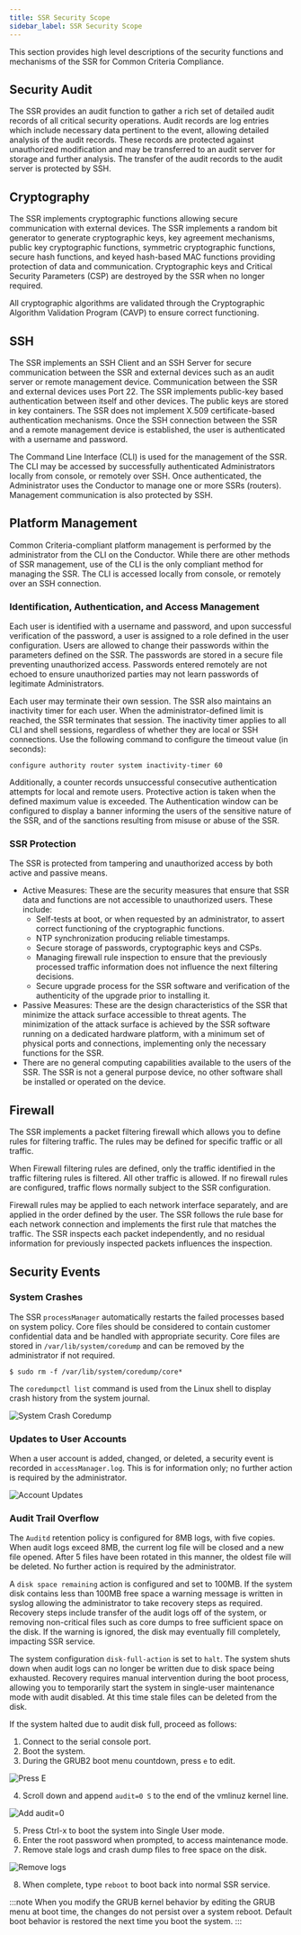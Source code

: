 ```yaml
---
title: SSR Security Scope
sidebar_label: SSR Security Scope
---
```

This section provides high level descriptions of the security functions and mechanisms of the SSR for Common Criteria Compliance.

## Security Audit

The SSR provides an audit function to gather a rich set of detailed audit records of all critical security operations. Audit records are log entries which include necessary data pertinent to the event, allowing detailed analysis of the audit records. These records are protected against unauthorized modification and may be transferred to an audit server for storage and further analysis. The transfer of the audit records to the audit server is protected by SSH.

## Cryptography

The SSR implements cryptographic functions allowing secure communication with external devices. The SSR implements a random bit generator to generate cryptographic keys, key agreement mechanisms, public key cryptographic functions, symmetric cryptographic functions, secure hash functions, and keyed hash-based MAC functions providing protection of data and communication. Cryptographic keys and Critical Security Parameters (CSP) are destroyed by the SSR when no longer required.

All cryptographic algorithms are validated through the Cryptographic Algorithm Validation Program (CAVP) to ensure correct functioning.

## SSH 

The SSR implements an SSH Client and an SSH Server for secure communication between the SSR and external devices such as an audit server or remote management device. Communication between the SSR and external devices uses Port 22. The SSR implements public-key based authentication between itself and other devices. The public keys are stored in key containers. The SSR does not implement X.509 certificate-based authentication mechanisms. Once the SSH connection between the SSR and a remote management device is established, the user is authenticated with a username and password. 

The Command Line Interface (CLI) is used for the management of the SSR. The CLI may be accessed by successfully authenticated Administrators locally from console, or remotely over SSH. Once authenticated, the Administrator uses the Conductor to manage one or more SSRs (routers). Management communication is also protected by SSH.

## Platform Management

Common Criteria-compliant platform management is performed by the administrator from the CLI on the Conductor. While there are other methods of SSR management, use of the CLI is the only compliant method for managing the SSR. The CLI is accessed locally from console, or remotely over an SSH connection.

### Identification, Authentication, and Access Management

Each user is identified with a username and password, and upon successful verification of the password, a user is assigned to a role defined in the user configuration. Users are allowed to change their passwords within the parameters defined on the SSR. The passwords are stored in a secure file preventing unauthorized access. Passwords entered remotely are not echoed to ensure unauthorized parties may not learn passwords of legitimate Administrators. 

Each user may terminate their own session. The SSR also maintains an inactivity timer for each user. When the administrator-defined limit is reached, the SSR terminates that session. The inactivity timer applies to all CLI and shell sessions, regardless of whether they are local or SSH connections. Use the following command to configure the timeout value (in seconds):

`configure authority router system inactivity-timer 60` 

Additionally, a counter records unsuccessful consecutive authentication attempts for local and remote users. Protective action is taken when the defined maximum value is exceeded. The Authentication window can be configured to display a banner informing the users of the sensitive nature of the SSR, and of the sanctions resulting from misuse or abuse of the SSR.

### SSR Protection

The SSR is protected from tampering and unauthorized access by both active and passive means. 

- Active Measures: These are the security measures that ensure that SSR data and functions are not accessible to unauthorized users. These include:
  - Self-tests at boot, or when requested by an administrator, to assert correct functioning of the cryptographic functions.
  - NTP synchronization producing reliable timestamps.
  - Secure storage of passwords, cryptographic keys and CSPs.
  - Managing firewall rule inspection to ensure that the previously processed traffic information does not influence the next filtering decisions.
  - Secure upgrade process for the SSR software and verification of the authenticity of the upgrade prior to installing it.
- Passive Measures: These are the design characteristics of the SSR that minimize the attack surface accessible to threat agents. The minimization of the attack surface is achieved by the SSR software running on a dedicated hardware platform, with a minimum set of physical ports and connections, implementing only the necessary functions for the SSR. 
- There are no general computing capabilities available to the users of the SSR. The SSR is not a general purpose device, no other software shall be installed or operated on the device. 

## Firewall

The SSR implements a packet filtering firewall which allows you to define rules for filtering traffic. The rules may be defined for specific traffic or all  traffic. 

When Firewall filtering rules are defined, only the traffic identified in the traffic filtering rules is filtered. All other traffic is allowed. If no firewall rules are configured, traffic flows normally subject to the SSR configuration. 

Firewall rules may be applied to each network interface separately, and are applied in the order defined by the user. The SSR follows the rule base for each network connection and implements the first rule that matches the traffic. The SSR inspects each packet independently, and no residual information for previously inspected packets influences the inspection.

## Security Events

### System Crashes 

The SSR `processManager` automatically restarts the failed processes based on system policy. Core files should be considered to contain customer confidential data and be handled with appropriate security. Core files are stored in `/var/lib/system/coredump` and can be removed by the administrator if not required. 

`$ sudo rm -f /var/lib/system/coredump/core*` 

The `coredumpctl list` command is used from the Linux shell to display crash history from the system journal. 

![System Crash Coredump](/img/cc_fips_system_crashes.png)

### Updates to User Accounts 

When a user account is added, changed, or deleted, a security event is recorded in `accessManager.log`. This is for information only; no further action is required by the administrator. 

![Account Updates](/img/cc_fips_account_updates.png)

### Audit Trail Overflow 

The `Auditd` retention policy is configured for 8MB logs, with five copies. When audit logs exceed 8MB, the current log file will be closed and a new file opened. After 5 files have been rotated in this manner, the oldest file will be deleted. No further action is required by the administrator. 

A `disk space remaining` action is configured and set to 100MB.  If the system disk contains less than 100MB free space a warning message is written in syslog allowing the administrator to take recovery steps as required. Recovery steps include transfer of the audit logs off of the system, or removing  non-critical files such as core dumps to free sufficient space on the disk. If the warning is ignored, the disk may eventually fill completely, impacting SSR service.

The system configuration `disk-full-action` is set to `halt`. The system shuts down when audit logs can no longer be written due to disk space being exhausted. Recovery requires manual intervention during the boot process, allowing you to temporarily start the system in single-user maintenance mode with audit disabled. At this time stale files can be deleted from the disk.

If the system halted due to audit disk full, proceed as follows:
1. Connect to the serial console port.
2. Boot the system. 
3. During the GRUB2 boot menu countdown, press `e` to edit.

![Press E](/img/cc_fips_audit_trail3.png)

4. Scroll down and append `audit=0 S` to the end of the vmlinuz kernel line.

![Add audit=0](/img/cc_fips_audit_trail4.png)

5. Press Ctrl-x to boot the system into Single User mode.
6. Enter the root password when prompted, to access maintenance mode.
7. Remove stale logs and crash dump files to free space on the disk.

![Remove logs](/img/cc_fips_audit_trail7.png)

8. When complete, type `reboot` to boot back into normal SSR service.

:::note
When you modify the GRUB kernel behavior by editing the GRUB menu at boot time, the changes do not persist over a system reboot. Default boot behavior is restored the next time you boot the system.
:::
